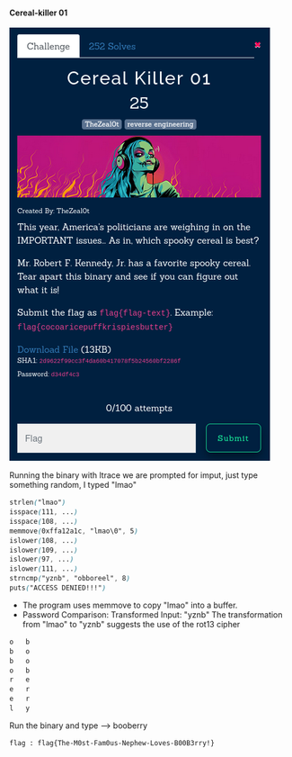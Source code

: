 #### Cereal-killer 01 

![alt text](attachments/image.png)

Running the binary with ltrace we are prompted for imput, just type something random, I typed "lmao"

```scss
strlen("lmao")                                                                     = 4
isspace(111, ...)                                                                   = 0
isspace(108, ...)                                                                   = 0
memmove(0xffa12a1c, "lmao\0", 5)                                                   = 0xffa12a1c
islower(108, ...)                                                                    = 512
islower(109, ...)                                                                    = 512
islower(97, ...)                                                                     = 512
islower(111, ...)                                                                    = 512
strncmp("yznb", "obboreel", 8)                                                       = 1
puts("ACCESS DENIED!!!")                                                            = 17
```

- The program uses memmove to copy "lmao" into a buffer.
- Password Comparison: Transformed Input: "yznb"
The transformation from "lmao" to "yznb" suggests the use of the rot13 cipher

```scss 
o	b
b	o
b	o
o	b
r	e
e	r
e	r
l	y
```

Run the binary and type --> booberry

```sh 
flag : flag{The-M0st-Fam0us-Nephew-Loves-B00B3rry!}
```

